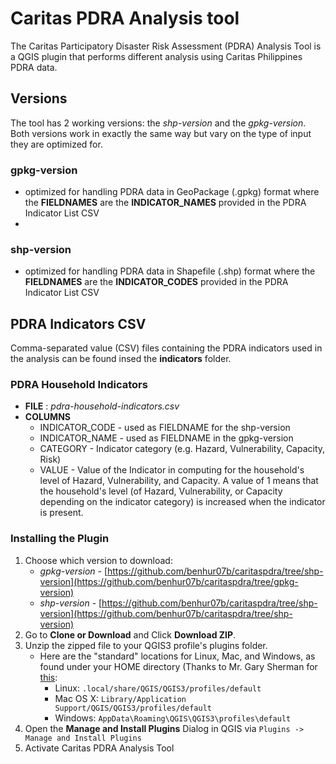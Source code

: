 
# Caritas PDRA Analysis tool
The Caritas Participatory Disaster Risk Assessment (PDRA) Analysis Tool is a QGIS plugin that performs different analysis using Caritas Philippines PDRA data.

## Versions
The tool has 2 working versions: the *shp-version* and the *gpkg-version*. Both versions work in exactly the same way but vary on the type of input they are optimized for.

### gpkg-version
- optimized for handling PDRA data in GeoPackage (.gpkg) format where the **FIELDNAMES** are the **INDICATOR_NAMES** provided in the PDRA Indicator List CSV
-
### shp-version
- optimized for handling PDRA data in Shapefile (.shp) format where the **FIELDNAMES** are the **INDICATOR_CODES** provided in the PDRA Indicator List CSV

## PDRA Indicators CSV
Comma-separated value (CSV) files containing the PDRA indicators used in the analysis can be found insed the **indicators** folder.

### PDRA Household Indicators
- **FILE** : _pdra-household-indicators.csv_
- **COLUMNS**
	- INDICATOR_CODE - used as FIELDNAME for the shp-version
    - INDICATOR_NAME - used as FIELDNAME in the gpkg-version
    - CATEGORY - Indicator category (e.g. Hazard, Vulnerability, Capacity, Risk)
    - VALUE - Value of the Indicator in computing for the household's level of Hazard, Vulnerability, and Capacity. A value of 1 means that the household's level (of Hazard, Vulnerability, or Capacity depending on the indicator category) is increased when the indicator is present.

### Installing the Plugin
1. Choose which version to download:
	-	_gpkg-version_ - [https://github.com/benhur07b/caritaspdra/tree/shp-version](https://github.com/benhur07b/caritaspdra/tree/gpkg-version)
	-	_shp-version_ - [https://github.com/benhur07b/caritaspdra/tree/shp-version](https://github.com/benhur07b/caritaspdra/tree/shp-version)
2. Go to **Clone or Download** and Click **Download ZIP**.
3. Unzip the zipped file to your QGIS3 profile's plugins folder.
	-	Here are the "standard" locations for Linux, Mac, and Windows, as found under your HOME directory (Thanks to Mr. Gary Sherman for [this](http://spatialgalaxy.net/2018/03/12/where-is-my-.qgis3-folder/):
		-	Linux: ```.local/share/QGIS/QGIS3/profiles/default```
		-   Mac OS X: ```Library/Application Support/QGIS/QGIS3/profiles/default```
		-   Windows: ```AppData\Roaming\QGIS\QGIS3\profiles\default```
4. Open the **Manage and Install Plugins** Dialog in QGIS via ```Plugins -> Manage and Install Plugins```
5. Activate Caritas PDRA Analysis Tool
